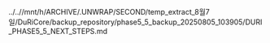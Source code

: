 ../..//mnt/h/ARCHIVE/.UNWRAP/SECOND/temp_extract_8월7일/DuRiCore/backup_repository/phase5_5_backup_20250805_103905/DURI_PHASE5_5_NEXT_STEPS.md